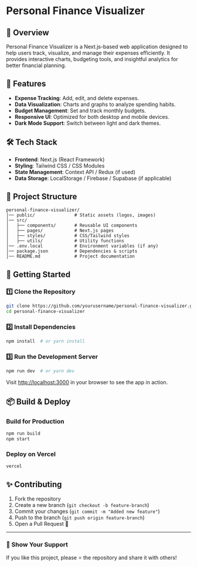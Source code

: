 # Personal Finance Visualizer

## 📌 Overview
Personal Finance Visualizer is a Next.js-based web application designed to help users track, visualize, and manage their expenses efficiently. It provides interactive charts, budgeting tools, and insightful analytics for better financial planning.

## 🚀 Features
- **Expense Tracking**: Add, edit, and delete expenses.
- **Data Visualization**: Charts and graphs to analyze spending habits.
- **Budget Management**: Set and track monthly budgets.
- **Responsive UI**: Optimized for both desktop and mobile devices.
- **Dark Mode Support**: Switch between light and dark themes.

## 🛠 Tech Stack
- **Frontend**: Next.js (React Framework)
- **Styling**: Tailwind CSS / CSS Modules
- **State Management**: Context API / Redux (if used)
- **Data Storage**: LocalStorage / Firebase / Supabase (if applicable)

## 📂 Project Structure
```
personal-finance-visualizer/
│── public/               # Static assets (logos, images)
│── src/
│   ├── components/       # Reusable UI components
│   ├── pages/            # Next.js pages
│   ├── styles/           # CSS/Tailwind styles
│   ├── utils/            # Utility functions
│── .env.local            # Environment variables (if any)
│── package.json          # Dependencies & scripts
│── README.md             # Project documentation
```

## 🚀 Getting Started

### 1️⃣ Clone the Repository
```sh
git clone https://github.com/yourusername/personal-finance-visualizer.git
cd personal-finance-visualizer
```

### 2️⃣ Install Dependencies
```sh
npm install  # or yarn install
```

### 3️⃣ Run the Development Server
```sh
npm run dev  # or yarn dev
```
Visit [http://localhost:3000](http://localhost:3000) in your browser to see the app in action.



## 📦 Build & Deploy
### **Build for Production**
```sh
npm run build
npm start
```

### **Deploy on Vercel**
```sh
vercel
```



## ✨ Contributing
1. Fork the repository
2. Create a new branch (`git checkout -b feature-branch`)
3. Commit your changes (`git commit -m "Added new feature"`)
4. Push to the branch (`git push origin feature-branch`)
5. Open a Pull Request 🚀

---

### 🌟 Show Your Support
If you like this project, please ⭐ the repository and share it with others!



